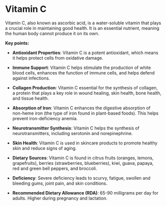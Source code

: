 # Vitamin C

Vitamin C, also known as ascorbic acid, is a water-soluble vitamin that plays a crucial role in maintaining good health. It is an essential nutrient, meaning the human body cannot produce it on its own.

**Key points:**

* **Antioxidant Properties**: Vitamin C is a potent antioxidant, which means it helps protect cells from oxidative damage.

* **Immune Support**: Vitamin C helps stimulate the production of white blood cells, enhances the function of immune cells, and helps defend against infections.

* **Collagen Production**: Vitamin C essential for the synthesis of collagen, a protein that plays a key role in wound healing, skin health, bone health, and tissue health.

* **Absorption of Iron**: Vitamin C enhances the digestive absorption of non-heme iron (the type of iron found in plant-based foods). This helps prevent iron-deficiency anemia.

* **Neurotransmitter Synthesis**: Vitamin C helps the synthesis of neurotransmitters, including serotonin and norepinephrine.

* **Skin Health**: Vitamin C is used in skincare products to promote healthy skin and reduce signs of aging.

* **Dietary Sources**: Vitamin C is found in citrus fruits (oranges, lemons, grapefruits), berries (strawberries, blueberries), kiwi, guava, papaya, red and green bell peppers, and broccoli.

* **Deficiency**: Severe deficiency leads to scurvy, fatigue, swollen and bleeding gums, joint pain, and skin conditions.

* **Recommended Dietary Allowance (RDA)**: 65-90 milligrams per day for adults. Higher during pregnancy and lactation.
